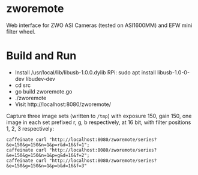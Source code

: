# zworemote
Web interface for ZWO ASI Cameras (tested on ASI1600MM) and EFW mini filter wheel.

# Build and Run

- Install /usr/local/lib/libusb-1.0.0.dylib
  RPi: sudo apt install libusb-1.0-0-dev libudev-dev
- cd src
- go build zworemote.go
- ./zworemote
- Visit http://localhost:8080/zworemote/

Capture three image sets (written to `/tmp`) with exposure 150, gain 150, one image in 
each set prefixed r, g, b respectively, at 16 bit, with filter positions 1, 2, 3 respectively:

```shell
caffeinate curl "http://localhost:8080/zworemote/series?&e=150&g=150&n=1&p=r&d=16&f=1";
caffeinate curl "http://localhost:8080/zworemote/series?&e=150&g=150&n=1&p=g&d=16&f=2";
caffeinate curl "http://localhost:8080/zworemote/series?&e=150&g=150&n=1&p=b&d=16&f=3"
```
